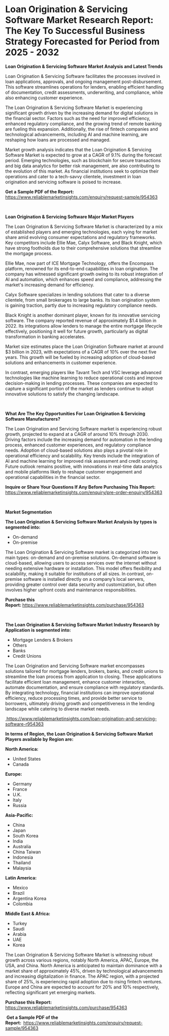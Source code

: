 <p><h1>Loan Origination & Servicing Software Market Research Report: The Key To Successful Business Strategy Forecasted for Period from 2025 - 2032</h1></p><p><strong>Loan Origination & Servicing Software Market Analysis and Latest Trends</strong></p>
<p><p>Loan Origination & Servicing Software facilitates the processes involved in loan applications, approvals, and ongoing management post-disbursement. This software streamlines operations for lenders, enabling efficient handling of documentation, credit assessments, underwriting, and compliance, while also enhancing customer experience. </p><p>The Loan Origination & Servicing Software Market is experiencing significant growth driven by the increasing demand for digital solutions in the financial sector. Factors such as the need for improved efficiency, enhanced regulatory compliance, and the growing trend of remote banking are fueling this expansion. Additionally, the rise of fintech companies and technological advancements, including AI and machine learning, are reshaping how loans are processed and managed.</p><p>Market growth analysis indicates that the Loan Origination & Servicing Software Market is expected to grow at a CAGR of 9.1% during the forecast period. Emerging technologies, such as blockchain for secure transactions and big data analytics for better risk management, are also contributing to the evolution of this market. As financial institutions seek to optimize their operations and cater to a tech-savvy clientele, investment in loan origination and servicing software is poised to increase.</p></p>
<p><strong>Get a Sample PDF of the Report:&nbsp;</strong> <a href="https://www.reliablemarketinsights.com/enquiry/request-sample/954363?utm_campaign=3713&utm_medium=2&utm_source=Github&utm_content=ia&utm_term=18042025&utm_id=loan-origination-servicing-software">https://www.reliablemarketinsights.com/enquiry/request-sample/954363</a></p>
<p>&nbsp;</p>
<p><strong>Loan Origination & Servicing Software Major Market Players</strong></p>
<p><p>The Loan Origination & Servicing Software Market is characterized by a mix of established players and emerging technologies, each vying for market share amid evolving consumer expectations and regulatory frameworks. Key competitors include Ellie Mae, Calyx Software, and Black Knight, which have strong footholds due to their comprehensive solutions that streamline the mortgage process.</p><p>Ellie Mae, now part of ICE Mortgage Technology, offers the Encompass platform, renowned for its end-to-end capabilities in loan origination. The company has witnessed significant growth owing to its robust integration of AI and automation, which enhances speed and compliance, addressing the market's increasing demand for efficiency.</p><p>Calyx Software specializes in lending solutions that cater to a diverse clientele, from small brokerages to large banks. Its loan origination system is gaining traction, partly due to increasing regulatory compliance needs.</p><p>Black Knight is another dominant player, known for its innovative servicing software. The company reported revenue of approximately $1.4 billion in 2022. Its integrations allow lenders to manage the entire mortgage lifecycle effectively, positioning it well for future growth, particularly as digital transformation in banking accelerates.</p><p>Market size estimates place the Loan Origination Software market at around $3 billion in 2023, with expectations of a CAGR of 10% over the next five years. This growth will be fueled by increasing adoption of cloud-based solutions and enhancements in customer experience.</p><p>In contrast, emerging players like Tavant Tech and VSC leverage advanced technologies like machine learning to reduce operational costs and improve decision-making in lending processes. These companies are expected to capture a significant portion of the market as lenders continue to adopt innovative solutions to satisfy the changing landscape.</p></p>
<p>&nbsp;</p>
<p><strong>What Are The Key Opportunities For Loan Origination & Servicing Software Manufacturers?</strong></p>
<p><p>The Loan Origination and Servicing Software market is experiencing robust growth, projected to expand at a CAGR of around 10% through 2030. Driving factors include the increasing demand for automation in the lending process, enhanced customer experiences, and regulatory compliance needs. Adoption of cloud-based solutions also plays a pivotal role in operational efficiency and scalability. Key trends include the integration of AI and machine learning for improved risk assessment and credit scoring. Future outlook remains positive, with innovations in real-time data analytics and mobile platforms likely to reshape customer engagement and operational capabilities in the financial sector.</p></p>
<p><strong>Inquire or Share Your Questions If Any Before Purchasing This Report:</strong> <a href="https://www.reliablemarketinsights.com/enquiry/pre-order-enquiry/954363?utm_campaign=3713&utm_medium=2&utm_source=Github&utm_content=ia&utm_term=18042025&utm_id=loan-origination-servicing-software">https://www.reliablemarketinsights.com/enquiry/pre-order-enquiry/954363</a></p>
<p>&nbsp;</p>
<p><strong>Market Segmentation</strong></p>
<p><strong>The Loan Origination & Servicing Software Market Analysis by types is segmented into:</strong></p>
<p><ul><li>On-demand</li><li>On-premise</li></ul></p>
<p><p>The Loan Origination & Servicing Software market is categorized into two main types: on-demand and on-premise solutions. On-demand software is cloud-based, allowing users to access services over the internet without needing extensive hardware or installation. This model offers flexibility and scalability, making it suitable for institutions of all sizes. In contrast, on-premise software is installed directly on a company’s local servers, providing greater control over data security and customization, but often involves higher upfront costs and maintenance responsibilities.</p></p>
<p><strong>Purchase this Report:&nbsp;</strong><a href="https://www.reliablemarketinsights.com/purchase/954363?utm_campaign=3713&utm_medium=2&utm_source=Github&utm_content=ia&utm_term=18042025&utm_id=loan-origination-servicing-software">https://www.reliablemarketinsights.com/purchase/954363</a></p>
<p>&nbsp;</p>
<p><strong>The Loan Origination & Servicing Software Market Industry Research by Application is segmented into:</strong></p>
<p><ul><li>Mortgage Lenders & Brokers</li><li>Others</li><li>Banks</li><li>Credit Unions</li></ul></p>
<p><p>The Loan Origination and Servicing Software market encompasses solutions tailored for mortgage lenders, brokers, banks, and credit unions to streamline the loan process from application to closing. These applications facilitate efficient loan management, enhance customer interaction, automate documentation, and ensure compliance with regulatory standards. By integrating technology, financial institutions can improve operational efficiency, reduce processing times, and provide better service to borrowers, ultimately driving growth and competitiveness in the lending landscape while catering to diverse market needs.</p></p>
<p><a href="https://www.reliablemarketinsights.com/loan-origination-and-servicing-software-r954363?utm_campaign=3713&utm_medium=2&utm_source=Github&utm_content=ia&utm_term=18042025&utm_id=loan-origination-servicing-software">&nbsp;https://www.reliablemarketinsights.com/loan-origination-and-servicing-software-r954363</a></p>
<p><strong>In terms of Region, the Loan Origination & Servicing Software Market Players available by Region are:</strong></p>
<p>
    <p> <strong> North America: </strong>
        <ul>
            <li>United States</li>
            <li>Canada</li>
        </ul>
        </p> 
    <p> <strong> Europe: </strong>
        <ul>
            <li>Germany</li>
            <li>France</li>
            <li>U.K.</li>
            <li>Italy</li>
            <li>Russia</li>
        </ul>
        </p> 
    <p> <strong> Asia-Pacific: </strong>
        <ul>
            <li>China</li>
            <li>Japan</li>
            <li>South Korea</li>
            <li>India</li>
            <li>Australia</li>
            <li>China Taiwan</li>
            <li>Indonesia</li>
            <li>Thailand</li>
            <li>Malaysia</li>
        </ul>
        </p> 
    <p> <strong> Latin America: </strong>
        <ul>
            <li>Mexico</li>
            <li>Brazil</li>
            <li>Argentina Korea</li>
            <li>Colombia</li>
        </ul>
        </p> 
    <p> <strong> Middle East & Africa: </strong>
        <ul>
            <li>Turkey</li>
            <li>Saudi</li>
            <li>Arabia</li>
            <li>UAE</li>
            <li>Korea</li>
        </ul>
    </p>
    </p>
<p><p>The Loan Origination & Servicing Software Market is witnessing robust growth across various regions, notably North America, APAC, Europe, the USA, and China. North America is anticipated to maintain dominance with a market share of approximately 45%, driven by technological advancements and increasing digitalization in finance. The APAC region, with a projected share of 25%, is experiencing rapid adoption due to rising fintech ventures. Europe and China are expected to account for 20% and 10% respectively, reflecting significant yet emerging markets.</p></p>
<p><strong>Purchase this Report: </strong><a href="https://www.reliablemarketinsights.com/purchase/954363?utm_campaign=3713&utm_medium=2&utm_source=Github&utm_content=ia&utm_term=18042025&utm_id=loan-origination-servicing-software">https://www.reliablemarketinsights.com/purchase/954363</a></p>
<p>&nbsp;<strong>Get a Sample PDF of the Report:&nbsp;&nbsp;</strong><a href="https://www.reliablemarketinsights.com/enquiry/request-sample/954363?utm_campaign=3713&utm_medium=2&utm_source=Github&utm_content=ia&utm_term=18042025&utm_id=loan-origination-servicing-software">https://www.reliablemarketinsights.com/enquiry/request-sample/954363</a></p>
<p><strong></strong></p>
<p><p></p><p></p><p></p></p>
